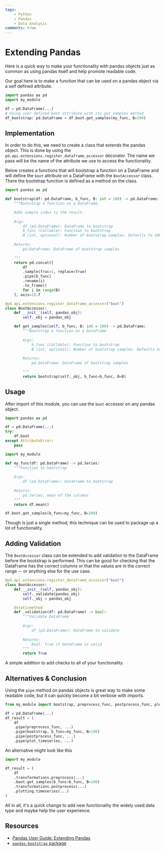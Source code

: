 ```yaml
---
tags: 
    - Python
    - Pandas
    - Data Analysis
comments: true
---
```

# Extending Pandas

Here is a quick way to make your functionality with pandas objects just as common as using pandas itself and help promote readable code. 

Our goal here is to make a function that can be used on a pandas object via a self defined attribute. 

```python
import pandas as pd
import my_module

df = pd.DataFrame(...)
# Using user defined boot attribute with its get_samples method
df_bootstrap: pd.DataFrame = df.boot.get_samples(my_func, B=100)
```

## Implementation

In order to do this, we need to create a class that extends the pandas object. This is done by using the `pd.api.extensions.register_dataframe_accessor` decorator. The name we pass will be the name of the attribute we use to access the functionality.

Below creates a functions that will bootstrap a function on a DataFrame and will define the `boot` attribute on a DataFrame with the `BootAccessor` class. There the bootstrap function is defined as a method on the class.

```python 
import pandas as pd

def bootstrap(df: pd.DataFrame, b_func, B: int = 100) -> pd.DataFrame: 
    """Bootstrap a function on a DataFrame. 

    Adds sample index to the result.
    
    Args:
        df (pd.DataFrame): DataFrame to bootstrap
        b_func (Callable): Function to bootstrap
        B (int, optional): Number of bootstrap samples. Defaults to 100.
    
    Returns:
        pd.DataFrame: DataFrame of bootstrap samples

    """
    return pd.concat([
        df
        .sample(frac=1, replace=True)
        .pipe(b_func)
        .rename(i)
        .to_frame() 
        for i in range(B)
    ], axis=1).T

@pd.api.extensions.register_dataframe_accessor("boot")
class BootAccessor: 
    def __init__(self, pandas_obj):
        self._obj = pandas_obj

    def get_samples(self, b_func, B: int = 100) -> pd.DataFrame: 
        """Bootstrap a function on a DataFrame
        
        Args:
            b_func (Callable): Function to bootstrap
            B (int, optional): Number of bootstrap samples. Defaults to 100.
        
        Returns:
            pd.DataFrame: DataFrame of bootstrap samples

        """
        return bootstrap(self._obj, b_func=b_func, B=B)
```

## Usage

After import of this module, you can use the `boot` accessor on any pandas object.

```python
import pandas as pd

df = pd.DataFrame(...)
try: 
    df.boot
except AttributeError: 
    pass

import my_module

def my_func(df: pd.DataFrame) -> pd.Series: 
    """Function to bootstrap
    
    Args:
        df (pd.DataFrame): DataFrame to bootstrap
    
    Returns:
        pd.Series: mean of the columns
    """
    return df.mean()

df.boot.get_samples(b_func=my_func, B=100)
```

Though is just a single method, this technique can be used to package up a lot of functionality.

## Adding Validation

The `BootAccessor` class can be extended to add validation to the DataFrame before the bootstrap is performed. This can be good for checking that the DataFrame has the correct columns or that the values are in the correct range -- or anything else for the use case.

```python   
@pd.api.extensions.register_dataframe_accessor("boot")
class BootAccessor: 
    def __init__(self, pandas_obj):
        self._validate(pandas_obj)
        self._obj = pandas_obj

    @staticmethod
    def _validation(df: pd.DataFrame) -> bool: 
        """Validate DataFrame
        
        Args:
            df (pd.DataFrame): DataFrame to validate
        
        Returns:
            bool: True if DataFrame is valid
        """
        return True
```

A simple addition to add checks to all of your functionality.

## Alternatives & Conclusion

Using the `pipe` method on pandas objects is great way to make some readable code, but it can quickly become a bit verbose with imports.

```python
from my_module import bootstrap, preprocess_func, postprocess_func, plot_timeseries

df = pd.DataFrame(...)
df_result = (
    df
    .pipe(preprocess_func, ...)
    .pipe(bootstrap, b_func=my_func, B=100)
    .pipe(postprocess_func, ...)
    .pipe(plot_timeseries, ...)
```

An alternative might look like this

```python 
import my_module

df_result = (
    df
    .transformations.preprocess(...)
    .boot.get_samples(b_func=b_func, B=100)
    .transformations.postprocess(...)
    .plotting.timeseries(...)
)

```

All in all, it's a quick change to add new functionality the widely used data type and maybe help the user experience.

## Resources

- [Pandas User Guide: Extending Pandas](https://pandas.pydata.org/docs/development/extending.html)
- [`pandas-bootstrap` package](https://williambdean.github.io/pandas-bootstrap/)

